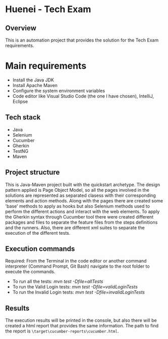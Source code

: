 # Huenei - Tech Exam

## Overview

This is an automation project that provides the solution for the Tech Exam requirements.

# Main requirements

* Install the Java JDK
* Install Apache Maven
* Configure the system environment variables
* Code editor like Visual Studio Code (the one I have chosen), IntelliJ, Eclipse

## Tech stack

* Java
* Selenium
* Cucumber
* Gherkin
* TestNG
* Maven

## Project structure

This is Java-Maven project built with the quickstart archetype. The design pattern applied is Page Object Model, so all the pages involved in the solutions are represented as separated clasess with their corresponding elements and action methods. Along with the pages there are created some 'base' methods to apply as hooks but also Selenium methods used to perform the different actions and interact with the web elements. To apply the Gherkin syntax through Cucumber tool there were created different packages and files to separate the feature files from the steps definitions and the runners. Also, there are different xml suites to separate the execution of the different tests.

## Execution commands

Required: From the Terminal in the code editor or another command interpreter (Command Prompt, Git Bash) navigate to the root folder to execute the commands.

* To run all the tests: *mvn test -Dfile=allTests*
* To run the Valid Login tests: *mvn test -Dfile=validLoginTests*
* To run the Invalid Login tests: *mvn test -Dfile=invalidLoginTests*

## Results

The execution results will be printed in the console, but also there will be created a html report that provides the same information. The path to find the report is `\target\cucumber-reports\cucumber.html`.